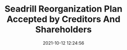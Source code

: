 ---
"title": "Seadrill Reorganization Plan Accepted by Creditors And Shareholders"
"date": "2021-10-12 12:24:56"
"feed_name": "RIGZONE"
"feed_website": "http://www.rigzone.com/"
"feed_rss": "http://www.rigzone.com/news/rss/rigzone_latest.aspx"
"link": "https://www.rigzone.com/news/seadrill_reorganization_plan_accepted_by_creditors_and_shareholders-12-oct-2021-166692-article/?rss=true"
"source": "None"
"file": "_posts/2021-1-1-5775a0feb8180e51663c822233da94d44ccdad53.md"
"accident": "0"
"drilling": "0"
"dead": "0"
"injured": "0"
"arrested": "0"
"place": "unknown place"
"where": "unknown site"
"causes": "unknown"
"place_uri": "unknown place"
---